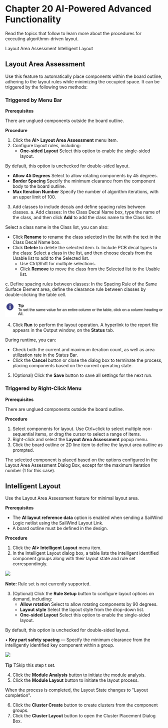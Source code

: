 # Chapter 20 AI-Powered Advanced Functionality
Read the topics that follow to learn more about the procedures for executing algorithmn-driven layout.

Layout Area Assessment Intelligent Layout

## Layout Area Assessment
Use this feature to automatically place components within the board outline, adhering to the layout rules while minimizing the occupied space. It can be triggered by the following two methods:

### Triggered by Menu Bar
**Prerequisites**

There are unglued components outside the board outline.

**Procedure**

1. Click the **AI> Layout Area Assessment** menu item.
2. Configure layout rules, including:
	- **One-sided Layout**  Select this option to enable the single-sided layout.

By default, this option is unchecked for double-sided layout.

- **Allow 45 Degrees**  Select to allow rotating components by 45 degrees.
- **Border Spacing**  Specify the minimum clearance from the component body to the board outline.
- **Max Iteration Number**  Specify the number of algorithm iterations, with an upper limit of 100.
3. Add classes to include decals and define spacing rules between classes.
	a. Add classes: In the Class Decal Name box, type the name of the class, and then click **Add** to add the class name to the Class list.

Select a class name in the Class list, you can also:

- Click **Rename** to rename the class selected in the list with the text in the Class Decal Name box.
- Click **Delete** to delete the selected item.
b. Include PCB decal types to the class: Select a class in the list, and then choose decals from the Usable list to add to the Selected list.
	- Use Ctrl/Shift for multiple selections.
	- Click **Remove** to move the class from the Selected list to the Usable list.

c. Define spacing rules between classes: In the Spacing Rule of the Same Surface Element area, define the clearance rule between classes by double-clicking the table cell.

![](/layout/guide/20/_page_2_Picture_2.jpeg)

4. Click **Run** to perform the layout operation. A hyperlink to the report file appears in the Output window, on the **Status** tab.

During runtime, you can:

- Check both the current and maximum iteration count, as well as area utilization rate in the Status Bar.
- Click the **Cancel** button or close the dialog box to terminate the process, placing components based on the current operating state.
5. (Optional) Click the **Save** button to save all settings for the next run.

### Triggered by Right-Click Menu
**Prerequisites**

There are unglued components outside the board outline.

**Procedure**

1. Select components for layout. Use Ctrl+click to select multiple non-sequential items, or drag the cursor to select a range of items.
2. Right-click and select the **Layout Area Assessment** popup menu.
3. Click the board outline or 2D line item to define the layout area outline as prompted.

The selected component is placed based on the options configured in the Layout Area Assessment Dialog Box, except for the maximum iteration number (1 for this case).

## Intelligent Layout
Use the Layout Area Assessment feature for minimal layout area.

**Prerequisites**

- The **AI layout reference data** option is enabled when sending a SailWind Logic netlist using the SailWind Layout Link.
- A board outline must be defined in the design.

**Procedure**

1. Click the **AI> Intelligent Layout** menu item.
2. In the Intelligent Layout dialog box, a table lists the intelligent identified component groups along with their layout state and rule set correspondingly.

![](/layout/guide/20/_page_3_Picture_4.jpeg)

**Note:** Rule set is not currently supported.

3. (Optional) Click the **Rule Setup** button to configure layout options on demand, including:
	- **Allow rotation**  Select to allow rotating components by 90 degrees.
	- **Layout style**  Select the layout style from the drop-down list.
	- **One-sided Layout**  Select this option to enable the single-sided layout.

By default, this option is unchecked for double-sided layout.

• **Key part safety spacing** — Specify the minimum clearance from the intelligently identified key component within a group.

![](/layout/guide/20/_page_3_Picture_12.jpeg)

**Tip** TSkip this step t set.

4. Click the **Module Analysis** button to initiate the module analysis.
5. Click the **Module Layout** button to initiate the layout process.

When the process is completed, the Layout State changes to "Layout completion".

6. Click the **Cluster Create** button to create clusters from the component groups.
7. Click the **Cluster Layout** button to open the Cluster Placement Dialog Box.